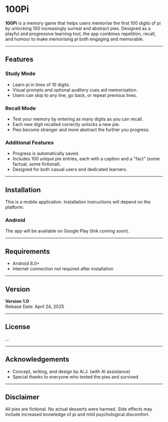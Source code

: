 # 100Pi

**100Pi** is a memory game that helps users memorise the first 100 digits of pi by unlocking 100 increasingly surreal and abstract pies. Designed as a playful and progressive learning tool, the app combines repetition, recall, and humour to make memorising pi both engaging and memorable.

---

## Features

### Study Mode
- Learn pi in lines of 10 digits.
- Visual prompts and optional auditory cues aid memorisation.
- Users can skip to any line, go back, or repeat previous lines.

### Recall Mode
- Test your memory by entering as many digits as you can recall.
- Each new digit recalled correctly unlocks a new pie.
- Pies become stranger and more abstract the further you progress.

### Additional Features
- Progress is automatically saved.
- Includes 100 unique pie entries, each with a caption and a "fact" (some factual, some fictional).
- Designed for both casual users and dedicated learners.

---

## Installation

This is a mobile application. Installation instructions will depend on the platform:

### Android
The app will be available on Google Play (link coming soon).

---

## Requirements

- Android 8.0+
- Internet connection not required after installation

---

## Version

**Version 1.0**  
Release Date: April 24, 2025

---

## License

...

---

## Acknowledgements

- Concept, writing, and design by Al.J. (with AI assistance)
- Special thanks to everyone who tested the pies and survived

---

## Disclaimer

All pies are fictional. No actual desserts were harmed. Side effects may include increased knowledge of pi and mild psychological discomfort.
